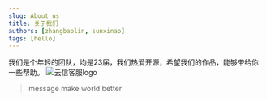 ```yaml
---
slug: About us
title: 关于我们
authors: [zhangbaolin, sunxinao]
tags: [hello]
---
```

我们是个年轻的团队，均是23届，我们热爱开源，希望我们的作品，能够带给你一些帮助。
![云信客服logo](https://avatars.githubusercontent.com/u/110147430?s=200&v=4)

> message make world better
